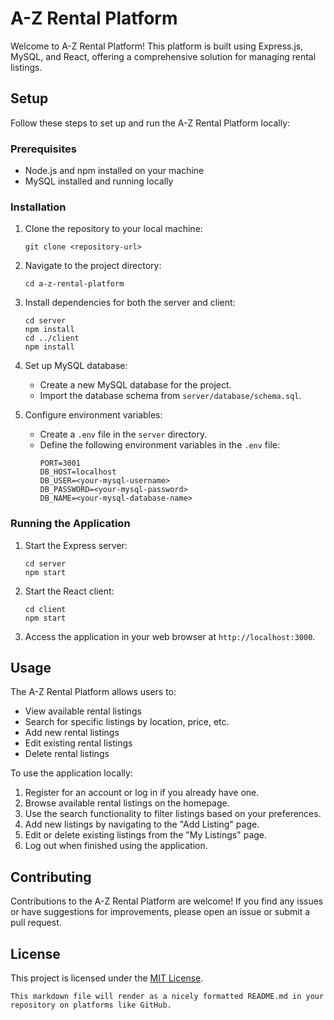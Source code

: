 
# A-Z Rental Platform

Welcome to A-Z Rental Platform! This platform is built using Express.js, MySQL, and React, offering a comprehensive solution for managing rental listings.

## Setup

Follow these steps to set up and run the A-Z Rental Platform locally:

### Prerequisites

- Node.js and npm installed on your machine
- MySQL installed and running locally

### Installation

1. Clone the repository to your local machine:

   ```
   git clone <repository-url>
   ```

2. Navigate to the project directory:

   ```
   cd a-z-rental-platform
   ```

3. Install dependencies for both the server and client:

   ```
   cd server
   npm install
   cd ../client
   npm install
   ```

4. Set up MySQL database:

   - Create a new MySQL database for the project.
   - Import the database schema from `server/database/schema.sql`.

5. Configure environment variables:

   - Create a `.env` file in the `server` directory.
   - Define the following environment variables in the `.env` file:
     ```
     PORT=3001
     DB_HOST=localhost
     DB_USER=<your-mysql-username>
     DB_PASSWORD=<your-mysql-password>
     DB_NAME=<your-mysql-database-name>
     ```

### Running the Application

1. Start the Express server:

   ```
   cd server
   npm start
   ```

2. Start the React client:

   ```
   cd client
   npm start
   ```

3. Access the application in your web browser at `http://localhost:3000`.

## Usage

The A-Z Rental Platform allows users to:

- View available rental listings
- Search for specific listings by location, price, etc.
- Add new rental listings
- Edit existing rental listings
- Delete rental listings

To use the application locally:

1. Register for an account or log in if you already have one.
2. Browse available rental listings on the homepage.
3. Use the search functionality to filter listings based on your preferences.
4. Add new listings by navigating to the "Add Listing" page.
5. Edit or delete existing listings from the "My Listings" page.
6. Log out when finished using the application.

## Contributing

Contributions to the A-Z Rental Platform are welcome! If you find any issues or have suggestions for improvements, please open an issue or submit a pull request.

## License

This project is licensed under the [MIT License](LICENSE).
```
This markdown file will render as a nicely formatted README.md in your repository on platforms like GitHub.
